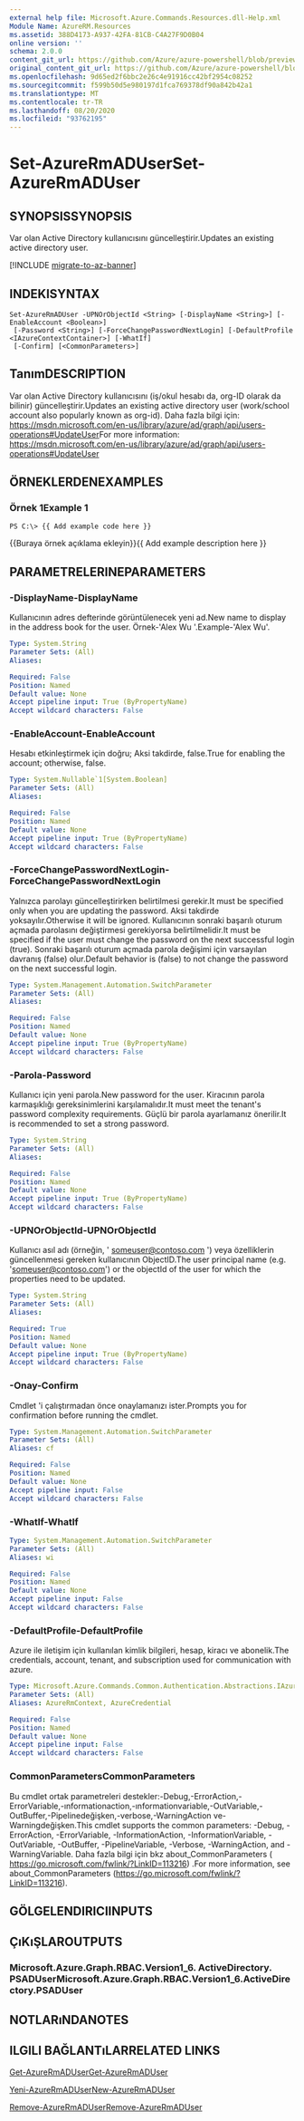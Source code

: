 ```yaml
---
external help file: Microsoft.Azure.Commands.Resources.dll-Help.xml
Module Name: AzureRM.Resources
ms.assetid: 388D4173-A937-42FA-81CB-C4A27F9D0B04
online version: ''
schema: 2.0.0
content_git_url: https://github.com/Azure/azure-powershell/blob/preview/src/ResourceManager/Resources/Commands.Resources/help/Set-AzureRmADUser.md
original_content_git_url: https://github.com/Azure/azure-powershell/blob/preview/src/ResourceManager/Resources/Commands.Resources/help/Set-AzureRmADUser.md
ms.openlocfilehash: 9d65ed2f6bbc2e26c4e91916cc42bf2954c08252
ms.sourcegitcommit: f599b50d5e980197d1fca769378df90a842b42a1
ms.translationtype: MT
ms.contentlocale: tr-TR
ms.lasthandoff: 08/20/2020
ms.locfileid: "93762195"
---
```

# <span data-ttu-id="84c15-101">Set-AzureRmADUser</span><span class="sxs-lookup"><span data-stu-id="84c15-101">Set-AzureRmADUser</span></span>

## <span data-ttu-id="84c15-102">SYNOPSIS</span><span class="sxs-lookup"><span data-stu-id="84c15-102">SYNOPSIS</span></span>
<span data-ttu-id="84c15-103">Var olan Active Directory kullanıcısını güncelleştirir.</span><span class="sxs-lookup"><span data-stu-id="84c15-103">Updates an existing active directory user.</span></span>

[!INCLUDE [migrate-to-az-banner](../../includes/migrate-to-az-banner.md)]

## <span data-ttu-id="84c15-104">INDEKI</span><span class="sxs-lookup"><span data-stu-id="84c15-104">SYNTAX</span></span>

```
Set-AzureRmADUser -UPNOrObjectId <String> [-DisplayName <String>] [-EnableAccount <Boolean>]
 [-Password <String>] [-ForceChangePasswordNextLogin] [-DefaultProfile <IAzureContextContainer>] [-WhatIf]
 [-Confirm] [<CommonParameters>]
```

## <span data-ttu-id="84c15-105">Tanım</span><span class="sxs-lookup"><span data-stu-id="84c15-105">DESCRIPTION</span></span>
<span data-ttu-id="84c15-106">Var olan Active Directory kullanıcısını (iş/okul hesabı da, org-ID olarak da bilinir) güncelleştirir.</span><span class="sxs-lookup"><span data-stu-id="84c15-106">Updates an existing active directory user (work/school account also popularly known as org-id).</span></span>
<span data-ttu-id="84c15-107">Daha fazla bilgi için: https://msdn.microsoft.com/en-us/library/azure/ad/graph/api/users-operations#UpdateUser</span><span class="sxs-lookup"><span data-stu-id="84c15-107">For more information: https://msdn.microsoft.com/en-us/library/azure/ad/graph/api/users-operations#UpdateUser</span></span>

## <span data-ttu-id="84c15-108">ÖRNEKLERDEN</span><span class="sxs-lookup"><span data-stu-id="84c15-108">EXAMPLES</span></span>

### <span data-ttu-id="84c15-109">Örnek 1</span><span class="sxs-lookup"><span data-stu-id="84c15-109">Example 1</span></span>
```
PS C:\> {{ Add example code here }}
```

<span data-ttu-id="84c15-110">{{Buraya örnek açıklama ekleyin}}</span><span class="sxs-lookup"><span data-stu-id="84c15-110">{{ Add example description here }}</span></span>

## <span data-ttu-id="84c15-111">PARAMETRELERINE</span><span class="sxs-lookup"><span data-stu-id="84c15-111">PARAMETERS</span></span>

### <span data-ttu-id="84c15-112">-DisplayName</span><span class="sxs-lookup"><span data-stu-id="84c15-112">-DisplayName</span></span>
<span data-ttu-id="84c15-113">Kullanıcının adres defterinde görüntülenecek yeni ad.</span><span class="sxs-lookup"><span data-stu-id="84c15-113">New name to display in the address book for the user.</span></span>
<span data-ttu-id="84c15-114">Örnek-'Alex Wu '.</span><span class="sxs-lookup"><span data-stu-id="84c15-114">Example-'Alex Wu'.</span></span>

```yaml
Type: System.String
Parameter Sets: (All)
Aliases: 

Required: False
Position: Named
Default value: None
Accept pipeline input: True (ByPropertyName)
Accept wildcard characters: False
```

### <span data-ttu-id="84c15-115">-EnableAccount</span><span class="sxs-lookup"><span data-stu-id="84c15-115">-EnableAccount</span></span>
<span data-ttu-id="84c15-116">Hesabı etkinleştirmek için doğru; Aksi takdirde, false.</span><span class="sxs-lookup"><span data-stu-id="84c15-116">True for enabling the account; otherwise, false.</span></span>

```yaml
Type: System.Nullable`1[System.Boolean]
Parameter Sets: (All)
Aliases: 

Required: False
Position: Named
Default value: None
Accept pipeline input: True (ByPropertyName)
Accept wildcard characters: False
```

### <span data-ttu-id="84c15-117">-ForceChangePasswordNextLogin</span><span class="sxs-lookup"><span data-stu-id="84c15-117">-ForceChangePasswordNextLogin</span></span>
<span data-ttu-id="84c15-118">Yalnızca parolayı güncelleştirirken belirtilmesi gerekir.</span><span class="sxs-lookup"><span data-stu-id="84c15-118">It must be specified only when you are updating the password.</span></span>
<span data-ttu-id="84c15-119">Aksi takdirde yoksayılır.</span><span class="sxs-lookup"><span data-stu-id="84c15-119">Otherwise it will be ignored.</span></span>
<span data-ttu-id="84c15-120">Kullanıcının sonraki başarılı oturum açmada parolasını değiştirmesi gerekiyorsa belirtilmelidir.</span><span class="sxs-lookup"><span data-stu-id="84c15-120">It must be specified if the user must change the password on the next successful login (true).</span></span>
<span data-ttu-id="84c15-121">Sonraki başarılı oturum açmada parola değişimi için varsayılan davranış (false) olur.</span><span class="sxs-lookup"><span data-stu-id="84c15-121">Default behavior is (false) to not change the password on the next successful login.</span></span>

```yaml
Type: System.Management.Automation.SwitchParameter
Parameter Sets: (All)
Aliases: 

Required: False
Position: Named
Default value: None
Accept pipeline input: True (ByPropertyName)
Accept wildcard characters: False
```

### <span data-ttu-id="84c15-122">-Parola</span><span class="sxs-lookup"><span data-stu-id="84c15-122">-Password</span></span>
<span data-ttu-id="84c15-123">Kullanıcı için yeni parola.</span><span class="sxs-lookup"><span data-stu-id="84c15-123">New password for the user.</span></span>
<span data-ttu-id="84c15-124">Kiracının parola karmaşıklığı gereksinimlerini karşılamalıdır.</span><span class="sxs-lookup"><span data-stu-id="84c15-124">It must meet the tenant's password complexity requirements.</span></span>
<span data-ttu-id="84c15-125">Güçlü bir parola ayarlamanız önerilir.</span><span class="sxs-lookup"><span data-stu-id="84c15-125">It is recommended to set a strong password.</span></span>

```yaml
Type: System.String
Parameter Sets: (All)
Aliases: 

Required: False
Position: Named
Default value: None
Accept pipeline input: True (ByPropertyName)
Accept wildcard characters: False
```

### <span data-ttu-id="84c15-126">-UPNOrObjectId</span><span class="sxs-lookup"><span data-stu-id="84c15-126">-UPNOrObjectId</span></span>
<span data-ttu-id="84c15-127">Kullanıcı asıl adı (örneğin, ' someuser@contoso.com ') veya özelliklerin güncellenmesi gereken kullanıcının ObjectID.</span><span class="sxs-lookup"><span data-stu-id="84c15-127">The user principal name (e.g. 'someuser@contoso.com') or the objectId of the user for which the properties need to be updated.</span></span>

```yaml
Type: System.String
Parameter Sets: (All)
Aliases: 

Required: True
Position: Named
Default value: None
Accept pipeline input: True (ByPropertyName)
Accept wildcard characters: False
```

### <span data-ttu-id="84c15-128">-Onay</span><span class="sxs-lookup"><span data-stu-id="84c15-128">-Confirm</span></span>
<span data-ttu-id="84c15-129">Cmdlet 'i çalıştırmadan önce onaylamanızı ister.</span><span class="sxs-lookup"><span data-stu-id="84c15-129">Prompts you for confirmation before running the cmdlet.</span></span>

```yaml
Type: System.Management.Automation.SwitchParameter
Parameter Sets: (All)
Aliases: cf

Required: False
Position: Named
Default value: None
Accept pipeline input: False
Accept wildcard characters: False
```

### <span data-ttu-id="84c15-130">-WhatIf</span><span class="sxs-lookup"><span data-stu-id="84c15-130">-WhatIf</span></span>
```yaml
Type: System.Management.Automation.SwitchParameter
Parameter Sets: (All)
Aliases: wi

Required: False
Position: Named
Default value: None
Accept pipeline input: False
Accept wildcard characters: False
```

### <span data-ttu-id="84c15-131">-DefaultProfile</span><span class="sxs-lookup"><span data-stu-id="84c15-131">-DefaultProfile</span></span>
<span data-ttu-id="84c15-132">Azure ile iletişim için kullanılan kimlik bilgileri, hesap, kiracı ve abonelik.</span><span class="sxs-lookup"><span data-stu-id="84c15-132">The credentials, account, tenant, and subscription used for communication with azure.</span></span>

```yaml
Type: Microsoft.Azure.Commands.Common.Authentication.Abstractions.IAzureContextContainer
Parameter Sets: (All)
Aliases: AzureRmContext, AzureCredential

Required: False
Position: Named
Default value: None
Accept pipeline input: False
Accept wildcard characters: False
```

### <span data-ttu-id="84c15-133">CommonParameters</span><span class="sxs-lookup"><span data-stu-id="84c15-133">CommonParameters</span></span>
<span data-ttu-id="84c15-134">Bu cmdlet ortak parametreleri destekler:-Debug,-ErrorAction,-ErrorVariable,-ınformationaction,-ınformationvariable,-OutVariable,-OutBuffer,-Pipelinedeğişken,-verbose,-WarningAction ve-Warningdeğişken.</span><span class="sxs-lookup"><span data-stu-id="84c15-134">This cmdlet supports the common parameters: -Debug, -ErrorAction, -ErrorVariable, -InformationAction, -InformationVariable, -OutVariable, -OutBuffer, -PipelineVariable, -Verbose, -WarningAction, and -WarningVariable.</span></span> <span data-ttu-id="84c15-135">Daha fazla bilgi için bkz about_CommonParameters ( https://go.microsoft.com/fwlink/?LinkID=113216) .</span><span class="sxs-lookup"><span data-stu-id="84c15-135">For more information, see about_CommonParameters (https://go.microsoft.com/fwlink/?LinkID=113216).</span></span>

## <span data-ttu-id="84c15-136">GÖLGELENDIRICI</span><span class="sxs-lookup"><span data-stu-id="84c15-136">INPUTS</span></span>

## <span data-ttu-id="84c15-137">ÇıKıŞLAR</span><span class="sxs-lookup"><span data-stu-id="84c15-137">OUTPUTS</span></span>

### <span data-ttu-id="84c15-138">Microsoft.Azure.Graph.RBAC.Version1_6. ActiveDirectory. PSADUser</span><span class="sxs-lookup"><span data-stu-id="84c15-138">Microsoft.Azure.Graph.RBAC.Version1_6.ActiveDirectory.PSADUser</span></span>

## <span data-ttu-id="84c15-139">NOTLARıNDA</span><span class="sxs-lookup"><span data-stu-id="84c15-139">NOTES</span></span>

## <span data-ttu-id="84c15-140">ILGILI BAĞLANTıLAR</span><span class="sxs-lookup"><span data-stu-id="84c15-140">RELATED LINKS</span></span>

[<span data-ttu-id="84c15-141">Get-AzureRmADUser</span><span class="sxs-lookup"><span data-stu-id="84c15-141">Get-AzureRmADUser</span></span>](./Get-AzureRmADUser.md)

[<span data-ttu-id="84c15-142">Yeni-AzureRmADUser</span><span class="sxs-lookup"><span data-stu-id="84c15-142">New-AzureRmADUser</span></span>](./New-AzureRmADUser.md)

[<span data-ttu-id="84c15-143">Remove-AzureRmADUser</span><span class="sxs-lookup"><span data-stu-id="84c15-143">Remove-AzureRmADUser</span></span>](./Remove-AzureRmADUser.md)

